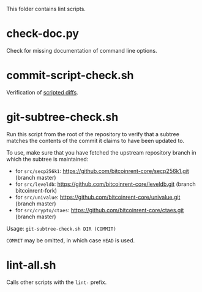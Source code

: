 This folder contains lint scripts.

check-doc.py
============
Check for missing documentation of command line options.

commit-script-check.sh
======================
Verification of [scripted diffs](/doc/developer-notes.md#scripted-diffs).

git-subtree-check.sh
====================
Run this script from the root of the repository to verify that a subtree matches the contents of
the commit it claims to have been updated to.

To use, make sure that you have fetched the upstream repository branch in which the subtree is
maintained:
* for `src/secp256k1`: https://github.com/bitcoinrent-core/secp256k1.git (branch master)
* for `src/leveldb`: https://github.com/bitcoinrent-core/leveldb.git (branch bitcoinrent-fork)
* for `src/univalue`: https://github.com/bitcoinrent-core/univalue.git (branch master)
* for `src/crypto/ctaes`: https://github.com/bitcoinrent-core/ctaes.git (branch master)

Usage: `git-subtree-check.sh DIR (COMMIT)`

`COMMIT` may be omitted, in which case `HEAD` is used.

lint-all.sh
===========
Calls other scripts with the `lint-` prefix.
